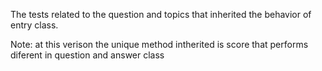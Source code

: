 The tests related to the question and topics that inherited the behavior of entry class. 

Note: at this verison the unique method intherited is score that performs diferent in question and answer class